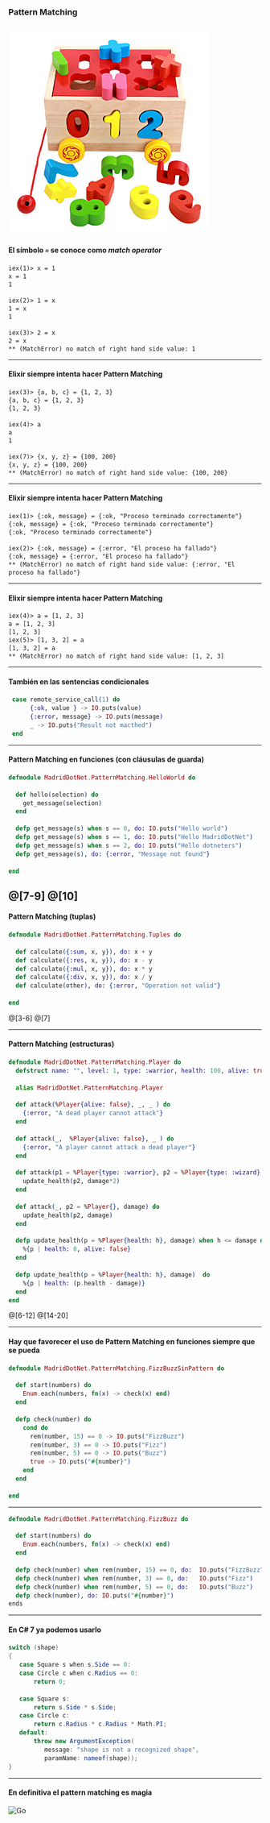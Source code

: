 ### Pattern Matching

![Image-Absolute](assets/img/pattern-matching.jpg)
---

#### El símbolo `=` se conoce como *match operator*

```
iex(1)> x = 1
x = 1
1

iex(2)> 1 = x
1 = x
1

iex(3)> 2 = x
2 = x
** (MatchError) no match of right hand side value: 1
``` 

--- 
#### Elixir siempre intenta hacer Pattern Matching

```
iex(3)> {a, b, c} = {1, 2, 3}
{a, b, c} = {1, 2, 3}
{1, 2, 3}

iex(4)> a
a
1

iex(7)> {x, y, z} = {100, 200}
{x, y, z} = {100, 200}
** (MatchError) no match of right hand side value: {100, 200}
```
---

#### Elixir siempre intenta hacer Pattern Matching

```
iex(1)> {:ok, message} = {:ok, "Proceso terminado correctamente"}
{:ok, message} = {:ok, "Proceso terminado correctamente"}
{:ok, "Proceso terminado correctamente"}

iex(2)> {:ok, message} = {:error, "El proceso ha fallado"}
{:ok, message} = {:error, "El proceso ha fallado"}
** (MatchError) no match of right hand side value: {:error, "El proceso ha fallado"}
```
---

#### Elixir siempre intenta hacer Pattern Matching

```
iex(4)> a = [1, 2, 3]
a = [1, 2, 3]
[1, 2, 3]
iex(5)> [1, 3, 2] = a
[1, 3, 2] = a
** (MatchError) no match of right hand side value: [1, 2, 3]
```
---

#### También en las sentencias condicionales

```elixir
 case remote_service_call(1) do
      {:ok, value } -> IO.puts(value)
      {:error, message} -> IO.puts(message)
      _ -> IO.puts("Result not macthed")
 end
```

---

#### Pattern Matching en funciones (con cláusulas de guarda)

```elixir
defmodule MadridDotNet.PatternMatching.HelloWorld do

  def hello(selection) do   
    get_message(selection)
  end

  defp get_message(s) when s == 0, do: IO.puts("Hello world")
  defp get_message(s) when s == 1, do: IO.puts("Hello MadridDotNet")
  defp get_message(s) when s == 2, do: IO.puts("Hello dotneters")
  defp get_message(s), do: {:error, "Message not found"} 

end
```
@[7-9]
@[10]
---
#### Pattern Matching (tuplas)
```elixir
defmodule MadridDotNet.PatternMatching.Tuples do

  def calculate({:sum, x, y}), do: x + y
  def calculate({:res, x, y}), do: x - y
  def calculate({:mul, x, y}), do: x * y
  def calculate({:div, x, y}), do: x / y
  def calculate(other), do: {:error, "Operation not valid"}

end
```
@[3-6]
@[7]

---

#### Pattern Matching (estructuras)
```elixir
defmodule MadridDotNet.PatternMatching.Player do
  defstruct name: "", level: 1, type: :warrior, health: 100, alive: true

  alias MadridDotNet.PatternMatching.Player

  def attack(%Player{alive: false}, _, _ ) do
    {:error, "A dead player cannot attack"}
  end

  def attack(_,  %Player{alive: false}, _ ) do
    {:error, "A player cannot attack a dead player"}
  end

  def attack(p1 = %Player{type: :warrior}, p2 = %Player{type: :wizard}, damage) do
    update_health(p2, damage*2)
  end

  def attack(_, p2 = %Player{}, damage) do
    update_health(p2, damage)
  end

  defp update_health(p = %Player{health: h}, damage) when h <= damage do
    %{p | health: 0, alive: false}
  end

  defp update_health(p = %Player{health: h}, damage)  do
    %{p | health: (p.health - damage)}
  end
end
```
@[6-12]
@[14-20]

---

#### Hay que favorecer el uso de Pattern Matching en funciones siempre que se pueda

```elixir
defmodule MadridDotNet.PatternMatching.FizzBuzzSinPattern do

  def start(numbers) do
    Enum.each(numbers, fn(x) -> check(x) end)
  end

  defp check(number) do
    cond do
      rem(number, 15) == 0 -> IO.puts("FizzBuzz")
      rem(number, 3) == 0 -> IO.puts("Fizz")
      rem(number, 5) == 0 -> IO.puts("Buzz")
      true -> IO.puts("#{number}")
    end
  end

end
```

---

```elixir
defmodule MadridDotNet.PatternMatching.FizzBuzz do

  def start(numbers) do
    Enum.each(numbers, fn(x) -> check(x) end)
  end

  defp check(number) when rem(number, 15) == 0, do:  IO.puts("FizzBuzz")
  defp check(number) when rem(number, 3) == 0, do:   IO.puts("Fizz")
  defp check(number) when rem(number, 5) == 0, do:   IO.puts("Buzz")
  defp check(number), do: IO.puts("#{number}")
ends
```
---

#### En C# 7 ya podemos usarlo

```csharp
switch (shape)
{
   case Square s when s.Side == 0:
   case Circle c when c.Radius == 0:
       return 0;

   case Square s:
       return s.Side * s.Side;
   case Circle c:
       return c.Radius * c.Radius * Math.PI;
   default:
       throw new ArgumentException(
          message: "shape is not a recognized shape",
          paramName: nameof(shape));
}
```

---

#### En definitiva el pattern matching es magia

![Go](assets/img/magic.gif)


